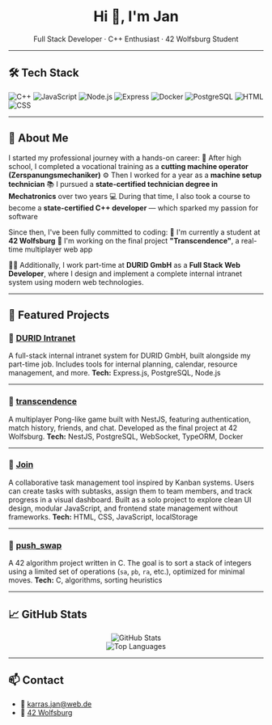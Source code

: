 <h1 align="center">Hi 👋, I'm Jan</h1>

<p align="center">
  Full Stack Developer · C++ Enthusiast · 42 Wolfsburg Student
</p>

---

## 🛠️ Tech Stack

![C++](https://img.shields.io/badge/-C++-00599C?style=flat&logo=c%2B%2B&logoColor=white)
![JavaScript](https://img.shields.io/badge/-JavaScript-F7DF1E?style=flat&logo=javascript&logoColor=black)
![Node.js](https://img.shields.io/badge/-Node.js-339933?style=flat&logo=nodedotjs&logoColor=white)
![Express](https://img.shields.io/badge/-Express-000000?style=flat&logo=express&logoColor=white)
![Docker](https://img.shields.io/badge/-Docker-2496ED?style=flat&logo=docker&logoColor=white)
![PostgreSQL](https://img.shields.io/badge/-PostgreSQL-4169E1?style=flat&logo=postgresql&logoColor=white)
![HTML](https://img.shields.io/badge/-HTML-E34F26?style=flat&logo=html5&logoColor=white)
![CSS](https://img.shields.io/badge/-CSS-1572B6?style=flat&logo=css3&logoColor=white)

---

## 📘 About Me

I started my professional journey with a hands-on career:
🔧 After high school, I completed a vocational training as a **cutting machine operator (Zerspanungsmechaniker)**
⚙️ Then I worked for a year as a **machine setup technician**
📚 I pursued a **state-certified technician degree in Mechatronics** over two years
💻 During that time, I also took a course to become a **state-certified C++ developer** — which sparked my passion for software

Since then, I've been fully committed to coding:
🚀 I'm currently a student at **42 Wolfsburg**
🎯 I'm working on the final project **"Transcendence"**, a real-time multiplayer web app

🧑‍💼 Additionally, I work part-time at **DURID GmbH** as a **Full Stack Web Developer**, where I design and implement a complete internal intranet system using modern web technologies.

---

## 📂 Featured Projects

### 🔹 [DURID Intranet](https://github.com/JanKarras/push_swap)
A full-stack internal intranet system for DURID GmbH, built alongside my part-time job.
Includes tools for internal planning, calendar, resource management, and more.
**Tech:** Express.js, PostgreSQL, Node.js

---

### 🔹 [transcendence](https://github.com/JanKarras/transcendence)
A multiplayer Pong-like game built with NestJS, featuring authentication, match history, friends, and chat.
Developed as the final project at 42 Wolfsburg.
**Tech:** NestJS, PostgreSQL, WebSocket, TypeORM, Docker

---

### 🔹 [Join](https://github.com/JanKarras/Join)
A collaborative task management tool inspired by Kanban systems.
Users can create tasks with subtasks, assign them to team members, and track progress in a visual dashboard.
Built as a solo project to explore clean UI design, modular JavaScript, and frontend state management without frameworks.
**Tech:** HTML, CSS, JavaScript, localStorage

---

### 🔹 [push_swap](https://github.com/JanKarras/PushSwap)
A 42 algorithm project written in C.
The goal is to sort a stack of integers using a limited set of operations (`sa`, `pb`, `ra`, etc.), optimized for minimal moves.
**Tech:** C, algorithms, sorting heuristics

---






## 📈 GitHub Stats

<p align="center">
  <img src="https://github-readme-stats.vercel.app/api?username=JanKarras&show_icons=true&theme=radical" alt="GitHub Stats" />
  <br/>
  <img src="https://github-readme-stats.vercel.app/api/top-langs/?username=JanKarras&layout=compact&theme=radical" alt="Top Languages" />
</p>

---

## 📫 Contact

- 📧 karras.jan@web.de
- 🏫 [42 Wolfsburg](https://42wolfsburg.de/)
